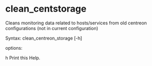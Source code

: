 # clean_centstorage

Cleans monitoring data related to hosts/services from old centreon configurations (not in current configuration)

Syntax: clean_centreon_storage [-h]

options:

h     Print this Help.